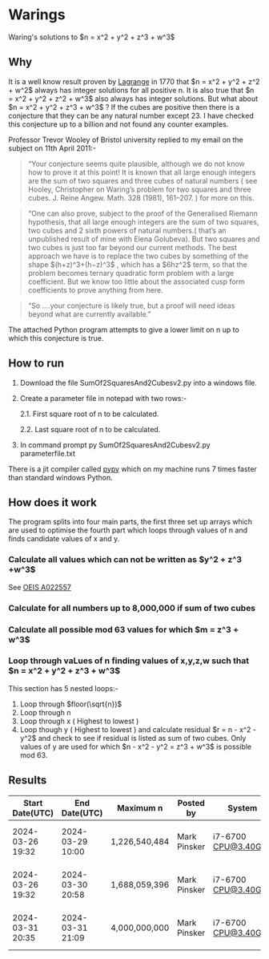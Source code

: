 # Warings
Waring's solutions to \$n = x^2 + y^2 + z^3 + w^3$

## Why
It is a well know result proven by <a href="https://en.wikipedia.org/wiki/Lagrange%27s_four-square_theorem">Lagrange</a> in 1770 that \$n = x^2 + y^2 + z^2 + w^2$ always has integer solutions for all positive n.
It is also true that \$n = x^2 + y^2 + z^2 + w^3$ also always has integer solutions.
But what about \$n = x^2 + y^2 + z^3 + w^3$ ?
If the cubes are positive then there is a conjecture that they can be any natural number except 23. I have checked this conjecture up to a billion and not found any counter examples.

Professor Trevor Wooley of Bristol university replied to my email on the subject on 11th April 2011:-

>“Your conjecture seems quite plausible, although we do not know how to prove it at this point! It is known that all large enough integers are the sum of two squares and three cubes of natural numbers ( see Hooley, Christopher on Waring’s problem for two squares and three cubes. J. Reine Angew. Math. 328 (1981), 161–207. ) for more on this.

>“One can also prove, subject to the proof of the Generalised Riemann hypothesis, that all large enough integers are the sum of two squares, two cubes and 2 sixth powers of natural numbers.( that’s an unpublished result of mine with Elena Golubeva). But two squares and two cubes is just too far beyond our current methods. The best approach we have is to replace the two cubes by something of the shape \$(h+z)^3+(h−z)^3$  , which has a \$6hz^2$ term, so that the problem becomes ternary quadratic form problem with a large coefficient. But we know too little about the associated cusp form coefficients to prove anything from here.

>“So ….your conjecture is likely true, but a proof will need ideas beyond what are currently available.”

The attached Python program attempts to give a lower limit on n up to which this conjecture is true.

## How to run
1. Download the file SumOf2SquaresAnd2Cubesv2.py into a windows file.
2. Create a parameter file in notepad with two rows:-
   
   2.1. First square root of n to be calculated.
   
   2.2. Last square root of n to be calculated.
   
3. In command prompt
   py SumOf2SquaresAnd2Cubesv2.py parameterfile.txt

There is a jit compiler called [pypy](https://www.pypy.org/download.html)  which on my machine runs 7 times faster than standard windows Python.

## How does it work

The program splits into four main parts, the first three set up arrays which are used to optimise the fourth part which loops through values of n and finds candidate values of x and y.

### Calculate all values which can not be written as \$y^2 + z^3 +w^3$
See [OEIS A022557](https://oeis.org/A022557)

### Calculate for all numbers up to 8,000,000 if sum of two cubes

### Calculate all possible mod 63 values for which \$m = z^3 + w^3$


### Loop through vaLues of n finding values of x,y,z,w such that \$n = x^2 + y^2 + z^3 + w^3$
This section has 5 nested loops:-
1. Loop through \$floor(\sqrt{n})$
2. Loop through n
3. Loop through x ( Highest to lowest )
4. Loop though y ( Highest to lowest ) and calculate residual \$r = n - x^2 - y^2$ and check to see if residual is listed as sum of two cubes. Only values of y are used for which \$n - x^2 - y^2 = z^3 + w^3$ is possible mod 63.


## Results
   
| Start Date(UTC)  | End Date(UTC) | Maximum n | Posted by | System | Software |
| ------------- | ------------- | ------------- | ------------- | ------------- | ------------- |
| 2024-03-26 19:32  | 2024-03-29 10:00  | 1,226,540,484 | Mark Pinsker | i7-6700 CPU@3.40GHz | Python pypy3.10-v7.3.15-win64 |
| 2024-03-26 19:32  | 2024-03-30 20:58 | 1,688,059,396 | Mark Pinsker | i7-6700 CPU@3.40GHz | Python pypy3.10-v7.3.15-win64 |
| 2024-03-31 20:35  | 2024-03-31 21:09 | 4,000,000,000 | Mark Pinsker | i7-6700 CPU@3.40GHz | Python pypy3.10-v7.3.15-win64 |

